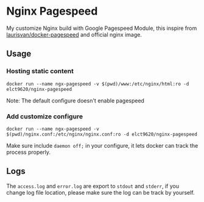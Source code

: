 Nginx Pagespeed
===

My customize Nginx build with Google Pagespeed Module, this inspire from [laurisvan/docker-pagespeed](https://github.com/laurisvan/docker-pagespeed) and official nginx image.

Usage
---

### Hosting static content

`docker run --name ngx-pagespeed -v $(pwd)/www:/etc/nginx/html:ro -d elct9620/nginx-pagespeed`

Note: The default configure doesn't enable pagespeed

### Add customize configure

`docker run --name ngx-pagespeed -v $(pwd)/nginx.conf:/etc/nginx/nginx.conf:ro -d elct9620/nginx-pagespeed`

Make sure include `daemon off;` in your configure, it lets docker can track the process properly.

Logs
---

The `access.log` and `error.log` are export to `stdout` and `stderr`, if you change log file location, please make sure the log can be track by yourself.

